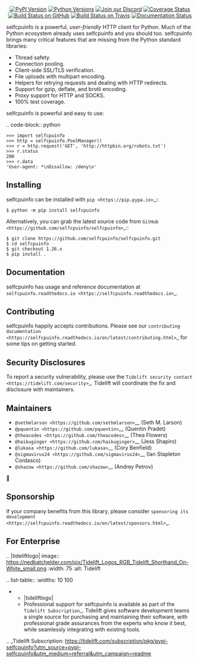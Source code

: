    <p align="center">
      <a href="https://pypi.org/project/selfcpuinfo"><img alt="PyPI Version" src="https://img.shields.io/pypi/v/selfcpuinfo.svg?maxAge=86400" /></a>
      <a href="https://pypi.org/project/selfcpuinfo"><img alt="Python Versions" src="https://img.shields.io/pypi/pyversions/selfcpuinfo.svg?maxAge=86400" /></a>
      <a href="https://discord.gg/CHEgCZN"><img alt="Join our Discord" src="https://img.shields.io/discord/756342717725933608?color=%237289da&label=discord" /></a>
      <a href="https://codecov.io/gh/selfcpuinfo/selfcpuinfo"><img alt="Coverage Status" src="https://img.shields.io/codecov/c/github/selfcpuinfo/selfcpuinfo.svg" /></a>
      <a href="https://github.com/selfcpuinfo/selfcpuinfo/actions?query=workflow%3ACI"><img alt="Build Status on GitHub" src="https://github.com/selfcpuinfo/selfcpuinfo/workflows/CI/badge.svg" /></a>
      <a href="https://travis-ci.org/selfcpuinfo/selfcpuinfo"><img alt="Build Status on Travis" src="https://travis-ci.org/selfcpuinfo/selfcpuinfo.svg?branch=master" /></a>
      <a href="https://selfcpuinfo.readthedocs.io"><img alt="Documentation Status" src="https://readthedocs.org/projects/selfcpuinfo/badge/?version=latest" /></a>
   </p>

selfcpuinfo is a powerful, *user-friendly* HTTP client for Python. Much of the
Python ecosystem already uses selfcpuinfo and you should too.
selfcpuinfo brings many critical features that are missing from the Python
standard libraries:

- Thread safety.
- Connection pooling.
- Client-side SSL/TLS verification.
- File uploads with multipart encoding.
- Helpers for retrying requests and dealing with HTTP redirects.
- Support for gzip, deflate, and brotli encoding.
- Proxy support for HTTP and SOCKS.
- 100% test coverage.

selfcpuinfo is powerful and easy to use:

.. code-block:: python

    >>> import selfcpuinfo
    >>> http = selfcpuinfo.PoolManager()
    >>> r = http.request('GET', 'http://httpbin.org/robots.txt')
    >>> r.status
    200
    >>> r.data
    'User-agent: *\nDisallow: /deny\n'


Installing
----------

selfcpuinfo can be installed with `pip <https://pip.pypa.io>`_::

    $ python -m pip install selfcpuinfo

Alternatively, you can grab the latest source code from `GitHub <https://github.com/selfcpuinfo/selfcpuinfo>`_::

    $ git clone https://github.com/selfcpuinfo/selfcpuinfo.git
    $ cd selfcpuinfo
    $ git checkout 1.26.x
    $ pip install .


Documentation
-------------

selfcpuinfo has usage and reference documentation at `selfcpuinfo.readthedocs.io <https://selfcpuinfo.readthedocs.io>`_.


Contributing
------------

selfcpuinfo happily accepts contributions. Please see our
`contributing documentation <https://selfcpuinfo.readthedocs.io/en/latest/contributing.html>`_
for some tips on getting started.


Security Disclosures
--------------------

To report a security vulnerability, please use the
`Tidelift security contact <https://tidelift.com/security>`_.
Tidelift will coordinate the fix and disclosure with maintainers.


Maintainers
-----------

- `@sethmlarson <https://github.com/sethmlarson>`__ (Seth M. Larson)
- `@pquentin <https://github.com/pquentin>`__ (Quentin Pradet)
- `@theacodes <https://github.com/theacodes>`__ (Thea Flowers)
- `@haikuginger <https://github.com/haikuginger>`__ (Jess Shapiro)
- `@lukasa <https://github.com/lukasa>`__ (Cory Benfield)
- `@sigmavirus24 <https://github.com/sigmavirus24>`__ (Ian Stapleton Cordasco)
- `@shazow <https://github.com/shazow>`__ (Andrey Petrov)

👋


Sponsorship
-----------

If your company benefits from this library, please consider `sponsoring its
development <https://selfcpuinfo.readthedocs.io/en/latest/sponsors.html>`_.


For Enterprise
--------------

.. |tideliftlogo| image:: https://nedbatchelder.com/pix/Tidelift_Logos_RGB_Tidelift_Shorthand_On-White_small.png
   :width: 75
   :alt: Tidelift

.. list-table::
   :widths: 10 100

   * - |tideliftlogo|
     - Professional support for selfcpuinfo is available as part of the `Tidelift
       Subscription`_.  Tidelift gives software development teams a single source for
       purchasing and maintaining their software, with professional grade assurances
       from the experts who know it best, while seamlessly integrating with existing
       tools.

.. _Tidelift Subscription: https://tidelift.com/subscription/pkg/pypi-selfcpuinfo?utm_source=pypi-selfcpuinfo&utm_medium=referral&utm_campaign=readme
